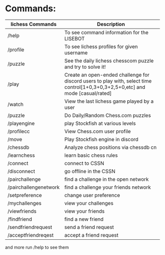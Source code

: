 # Commands:
| lichess Commands                   | Description |
|----------------------------| ----------- |
| /help                      | To see command information for the LISEBOT       |
| /profile                   | To see lichess profiles for given username       |
| /puzzle                    | See the daily lichess chesscom puzzle and try to solve it! |
| /play                      | Create an open-ended challenge for discord users to play with, select time control[1+0,3+0,3+2,5+0,etc] and mode [casual/rated] |
| /watch                     | View the last lichess game played by a user  |
| /puzzle      | Do Daily/Random Chess.com puzzles     |
| /playengine  | play Stockfish at various levels      |
| /profilecc   | View Chess.com user profile           |
| /move       |  Play Stockfish engine in discord          |
| /chessdb    | Analyze chess positions via chessdb cn |
| /learnchess    |  learn basic chess rules       |
| /connect       | connect to CSSN |
| /disconnect   | go offline in the CSSN |
| /pairchallenge | find a challenge in the open network |
| /pairchallengenetwork | find a challenge your friends network |
| /setpreference | change user preference |
| /mychallenges | view your challenges |
| /viewfriends | view your friends |
| /findfriend | find a new friend |
| /sendfriendrequest | send a friend request |
| /acceptfriendreqest | accept a friend request |

and more run /help to see them
